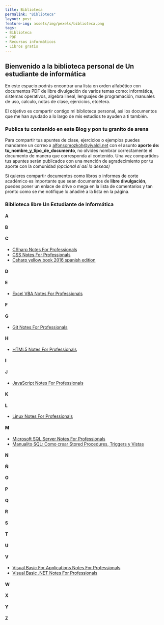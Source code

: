 ```yaml
---
title: Biblioteca
permalink: "Biblioteca"
layout: post
feature-img: assets/img/pexels/biblioteca.png
tags:
- Biblioteca
- PDF
- Recursos informáticos
- Libros gratis
---
```

## Bienvenido a la biblioteca personal de Un estudiante de informática

En este espacio podrás encontrar una lista en orden alfabético con documentos PDF de libre divulgación de varios temas como: informática, sistemas operativos, algebra lineal, lenguajes de programación, manuales de uso, calculo, notas de clase, ejercicios, etcétera. 

El objetivo es compartir contigo mi biblioteca personal, asi los documentos que me han ayudado a lo largo de mis estudios te ayuden a ti también.

### Publica tu contenido en este Blog y pon tu granito de arena 
Para compartir tus apuntes de clase, ejercicios o ejemplos puedes mandarme un correo a [alfonsomozkoh@vivaldi.net](mailto:alonsomozkoh@vivaldi.net) con el asunto **aporte de: tu_nombre_y_tipo_de_documento**, no olvides nombrar correctamente el documento de manera que corresponda al contenido. Una vez compartidos tus apuntes serán publicados con una mención de agradecimiento por tu aporte con la comunidad  *(opcional si así lo deseas)*

Si quieres compartir documentos como libros o informes de corte académico es importante que sean documentos de **libre divulgación**, puedes poner un enlace de drive o mega en la lista de comentarios y tan pronto como se me notifique lo añadiré a la lista en la página.

### Biblioteca libre Un Estudiante de Informática

#### A

#### B

#### C

+ [ CSharp Notes For Professionals ](https://github.com/alfonsomozkoh/Docs/raw/master/Libros/CSharpNotesForProfessionals.pdf)
+ [CSS Notes For Professionals](https://github.com/alfonsomozkoh/Docs/raw/master/Libros/CSSNotesForProfessionals.pdf
)
+ [Csharp yellow book 2016 spanish edition](https://github.com/alfonsomozkoh/Docs/raw/master/Libros/csharp-yellow-book-2016-spanish-edition.pdf)

#### D

#### E

+ [Excel VBA Notes For Professionals](https://github.com/alfonsomozkoh/Docs/raw/master/Libros/ExcelVBANotesForProfessionals.pdf)

#### F

#### G

+ [Git Notes For Professionals](https://github.com/alfonsomozkoh/Docs/raw/master/Libros/GitNotesForProfessionals.pdf
)

#### H

+ [HTML5 Notes For Professionals](https://github.com/alfonsomozkoh/Docs/raw/master/Libros/HTML5NotesForProfessionals.pdf)

#### I

#### J

+ [JavaScript Notes For Professionals](https://github.com/alfonsomozkoh/Docs/raw/master/Libros/JavaScriptNotesForProfessionals.pdf)

#### K

#### L

+ [Linux Notes For Professionals](https://github.com/alfonsomozkoh/Docs/raw/master/Libros/LinuxNotesForProfessionals.pdf)

#### M

+ [Microsoft SQL Server Notes For Professionals](https://github.com/alfonsomozkoh/Docs/raw/master/Libros/MicrosoftSQLServerNotesForProfessionals.pdf)
+ [Manualito SQL: Como crear Stored Procedures, Triggers y Vistas](https://github.com/alfonsomozkoh/Docs/raw/master/Libros/manualitoSQL.pdf)

#### N

#### Ñ

#### O

#### P

#### Q

#### R

#### S

#### T

#### U

#### V

+ [Visual Basic For Applications Notes For Professionals](https://github.com/alfonsomozkoh/Docs/raw/master/Libros/VBANotesForProfessionals.pdf
)
+ [Visual Basic .NET Notes For Professionals](https://github.com/alfonsomozkoh/Docs/raw/master/Libros/VisualBasic_NETNotesForProfessionals.pdf)

#### W

#### X

#### Y

#### Z
